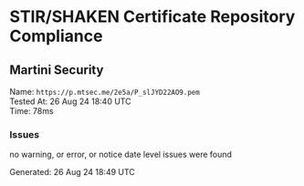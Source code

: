 # STIR/SHAKEN Certificate Repository Compliance

## Martini Security

Name: `https://p.mtsec.me/2e5a/P_slJYD22AO9.pem`\
Tested At: 26 Aug 24 18:40 UTC\
Time: 78ms

### Issues

no warning, or error, or notice date level issues were found

Generated: 26 Aug 24 18:49 UTC